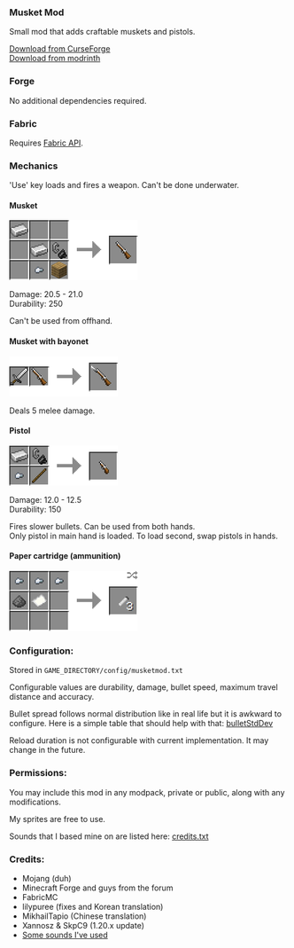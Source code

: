 ### Musket Mod

Small mod that adds craftable muskets and pistols.

[Download from CurseForge](https://www.curseforge.com/minecraft/mc-mods/ewewukeks-musket-mod/files/all)\
[Download from modrinth](https://modrinth.com/mod/ewewukeks-musket-mod/versions)

### Forge

No additional dependencies required.

### Fabric

Requires [Fabric API](https://modrinth.com/mod/fabric-api).

### Mechanics

'Use' key loads and fires a weapon. Can't be done underwater.

#### Musket
![](doc/musket_recipe.png?raw=true)

Damage: 20.5 - 21.0\
Durability: 250

Can't be used from offhand.

#### Musket with bayonet
![](doc/musket_with_bayonet_crafting.png?raw=true)

Deals 5 melee damage.

#### Pistol
![](doc/pistol_recipe.png?raw=true)

Damage: 12.0 - 12.5\
Durability: 150

Fires slower bullets. Can be used from both hands.\
Only pistol in main hand is loaded. To load second, swap pistols in hands.

#### Paper cartridge (ammunition)
![](doc/cartridge_recipe.png?raw=true)

### Configuration:

Stored in `GAME_DIRECTORY/config/musketmod.txt`

Configurable values are durability, damage, bullet speed, maximum travel distance and accuracy.

Bullet spread follows normal distribution like in real life but it is awkward to configure. Here is a simple table that should help with that: [bulletStdDev](STDDEV.md "bulletStdDev")

Reload duration is not configurable with current implementation. It may change in the future.

### Permissions:

You may include this mod in any modpack, private or public, along with any modifications.

My sprites are free to use.

Sounds that I based mine on are listed here: [credits.txt](src/main/resources/assets/musketmod/sounds/credits.txt)

### Credits:
- Mojang (duh)
- Minecraft Forge and guys from the forum
- FabricMC
- lilypuree (fixes and Korean translation)
- MikhailTapio (Chinese translation)
- Xannosz & SkpC9 (1.20.x update)
- [Some sounds I've used](src/main/resources/assets/musketmod/sounds/credits.txt)
